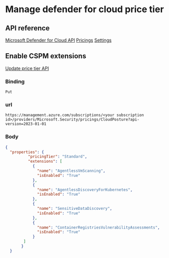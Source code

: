 # Manage defender for cloud price tier

## API reference
[Microsoft Defender for Cloud API](https://learn.microsoft.com/en-us/rest/api/defenderforcloud/)
[Pricings](https://learn.microsoft.com/en-us/rest/api/defenderforcloud/pricings)
[Settings](https://learn.microsoft.com/en-us/rest/api/defenderforcloud/settings)


## Enable CSPM extensions
[Update price tier API](https://learn.microsoft.com/en-us/rest/api/defenderforcloud/pricings/update?tabs=HTTP#code-try-0)

### Binding
```
Put
```
### url
```
https://management.azure.com/subscriptions/<your subscription id>/providers/Microsoft.Security/pricings/CloudPosture?api-version=2023-01-01
```

### Body
```json
{
  "properties": {
          "pricingTier": "Standard",
          "extensions": [
            {
              "name": "AgentlessVmScanning",
              "isEnabled": "True"
            },
            {
              "name": "AgentlessDiscoveryForKubernetes",
              "isEnabled": "True"
            },
            {
              "name": "SensitiveDataDiscovery",
              "isEnabled": "True"
            },
            {
              "name": "ContainerRegistriesVulnerabilityAssessments",
              "isEnabled": "True"
            }
        ]
       }
  }
```
